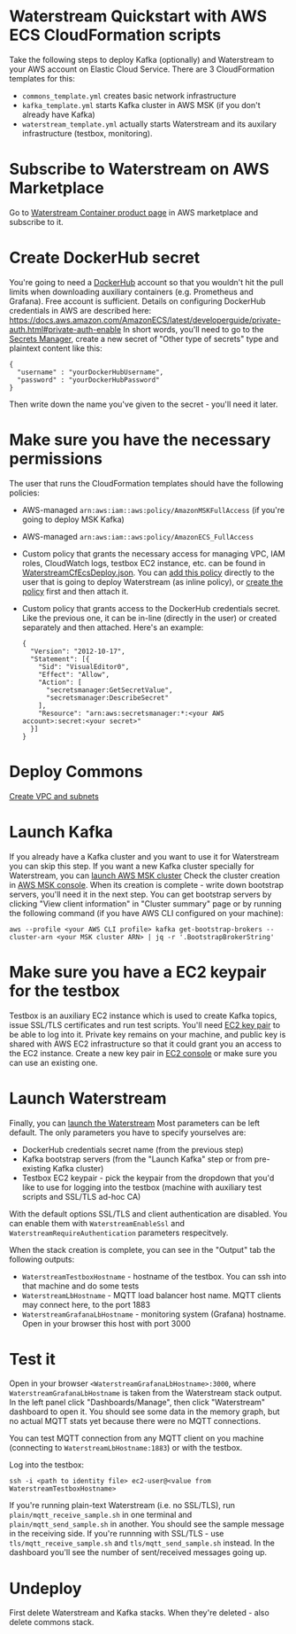 Waterstream Quickstart with AWS ECS CloudFormation scripts
==========================================================

Take the following steps to deploy Kafka (optionally) and Waterstream to your AWS account on Elastic Cloud Service.
There are 3 CloudFormation templates for this:

- `commons_template.yml` creates basic network infrastructure 
- `kafka_template.yml` starts Kafka cluster in AWS MSK (if you don't already have Kafka) 
- `waterstream_template.yml` actually starts Waterstream and its auxilary infrastructure (testbox, monitoring).

# Subscribe to Waterstream on AWS Marketplace 

Go to [Waterstream Container product page](https://aws.amazon.com/marketplace/pp/B08ZDMBQY5) in AWS marketplace
and subscribe to it.

# Create DockerHub secret

You're going to need a [DockerHub](https://hub.docker.com/) account so that you wouldn't hit the pull
limits when downloading auxiliary containers (e.g. Prometheus and Grafana). Free account is sufficient.
Details on configuring DockerHub credentials in AWS are described here: https://docs.aws.amazon.com/AmazonECS/latest/developerguide/private-auth.html#private-auth-enable
In short words, you'll need to go to the [Secrets Manager](https://console.aws.amazon.com/secretsmanager/),
create a new secret of "Other type of secrets" type and plaintext content like this:

    {
      "username" : "yourDockerHubUsername",
      "password" : "yourDockerHubPassword"
    }

Then write down the name you've given to the secret - you'll need it later.

# Make sure you have the necessary permissions 

The user that runs the CloudFormation templates should have the following policies: 

- AWS-managed `arn:aws:iam::aws:policy/AmazonMSKFullAccess` (if you're going to deploy MSK Kafka)
- AWS-managed `arn:aws:iam::aws:policy/AmazonECS_FullAccess`
- Custom policy that grants the necessary access for managing VPC, IAM roles, CloudWatch logs, testbox EC2 instance, etc.
can be found in [WaterstreamCfEcsDeploy.json](WaterstreamCfEcsDeploy.json). 
You can [add this policy](https://docs.aws.amazon.com/IAM/latest/UserGuide/access_policies_manage-attach-detach.html#add-policies-console)
directly to the user that is going to deploy Waterstream (as inline policy), or 
[create the policy](https://docs.aws.amazon.com/IAM/latest/UserGuide/access_policies_create-console.html)
first and then attach it.
- Custom policy that grants access to the DockerHub credentials secret. Like the previous one, it can be in-line 
  (directly in the user) or created separately and then attached.
  Here's an example:

      {
        "Version": "2012-10-17",
        "Statement": [{
          "Sid": "VisualEditor0",
          "Effect": "Allow",
          "Action": [
            "secretsmanager:GetSecretValue",
            "secretsmanager:DescribeSecret"
          ],
          "Resource": "arn:aws:secretsmanager:*:<your AWS account>:secret:<your secret>"
        }]
      }

# Deploy Commons

[Create VPC and subnets](https://console.aws.amazon.com/cloudformation/home#/stacks/quickcreate?templateUrl=https://waterstream-public-resources.s3.eu-central-1.amazonaws.com/cloud_formation_ecs/v1/templates/commons_template.yml)

# Launch Kafka

If you already have a Kafka cluster and you want to use it for Waterstream you can skip this step.
If you want a new Kafka cluster specially for Waterstream,
you can [launch AWS MSK cluster](https://console.aws.amazon.com/cloudformation/home#/stacks/quickcreate?templateUrl=https://waterstream-public-resources.s3.eu-central-1.amazonaws.com/cloud_formation_ecs/v1/templates/kafka_template.yml)
Check the cluster creation in [AWS MSK console](https://eu-central-1.console.aws.amazon.com/msk/home#/clusters).
When its creation is complete - write down bootstrap servers, you'll need it in the next step.
You can get bootstrap servers by clicking "View client information" in "Cluster summary" page
or by running the following command (if you have AWS CLI configured on your machine):

    aws --profile <your AWS CLI profile> kafka get-bootstrap-brokers --cluster-arn <your MSK cluster ARN> | jq -r '.BootstrapBrokerString'


# Make sure you have a EC2 keypair for the testbox

Testbox is an auxiliary EC2 instance which is used to create Kafka topics, issue SSL/TLS certificates
and run test scripts. You'll need [EC2 key pair](https://docs.aws.amazon.com/AWSEC2/latest/UserGuide/ec2-key-pairs.html)
to be able to log into it. Private key remains on your machine, and public key is shared with AWS EC2 infrastructure
so that it could grant you an access to the EC2 instance.
Create a new key pair in [EC2 console](https://console.aws.amazon.com/ec2/) or make sure you can use an existing one.

# Launch Waterstream

Finally, you can [launch the Waterstream](https://console.aws.amazon.com/cloudformation/home#/stacks/quickcreate?templateUrl=https://waterstream-public-resources.s3.eu-central-1.amazonaws.com/cloud_formation_ecs/v1/templates/waterstream_template.yml)
Most parameters can be left default. The only parameters you have to specify yourselves are:

- DockerHub credentials secret name (from the previous step)
- Kafka bootstrap servers (from the "Launch Kafka" step or from pre-existing Kafka cluster)
- Testbox EC2 keypair - pick the keypair from the dropdown that you'd like to use for logging into the testbox
  (machine with auxiliary test scripts and SSL/TLS ad-hoc CA)

With the default options SSL/TLS and client authentication are disabled.
You can enable them with `WaterstreamEnableSsl` and `WaterstreamRequireAuthentication` parameters
respecitvely.

When the stack creation is complete, you can see in the "Output" tab the following outputs:

- `WaterstreamTestboxHostname` - hostname of the testbox. You can ssh into that machine and do some tests
- `WaterstreamLbHostname` - MQTT load balancer host name. MQTT clients may connect here, to the port 1883
- `WaterstreamGrafanaLbHostname` - monitoring system (Grafana) hostname. Open in your browser this host with port 3000 

# Test it

Open in your browser `<WaterstreamGrafanaLbHostname>:3000`, where `WaterstreamGrafanaLbHostname` is taken from the
Waterstream stack output. 
In the left panel click "Dashboards/Manage", then click "Waterstream" dashboard to open it.
You should see some data in the memory graph, but no actual MQTT stats yet because there were no MQTT connections. 

You can test MQTT connection from any MQTT client on you machine (connecting to `WaterstreamLbHostname:1883`)
or with the testbox.

Log into the testbox:

    ssh -i <path to identity file> ec2-user@<value from WaterstreamTestboxHostname>

If you're running plain-text Waterstream (i.e. no SSL/TLS), run `plain/mqtt_receive_sample.sh` in one terminal
and `plain/mqtt_send_sample.sh` in another. You should see the sample message in the receiving side.
If you're runnning with SSL/TLS - use `tls/mqtt_receive_sample.sh` and `tls/mqtt_send_sample.sh` instead.
In the dashboard you'll see the number of sent/received messages going up.

# Undeploy

First delete Waterstream and Kafka stacks. When they're deleted - also delete commons stack.
